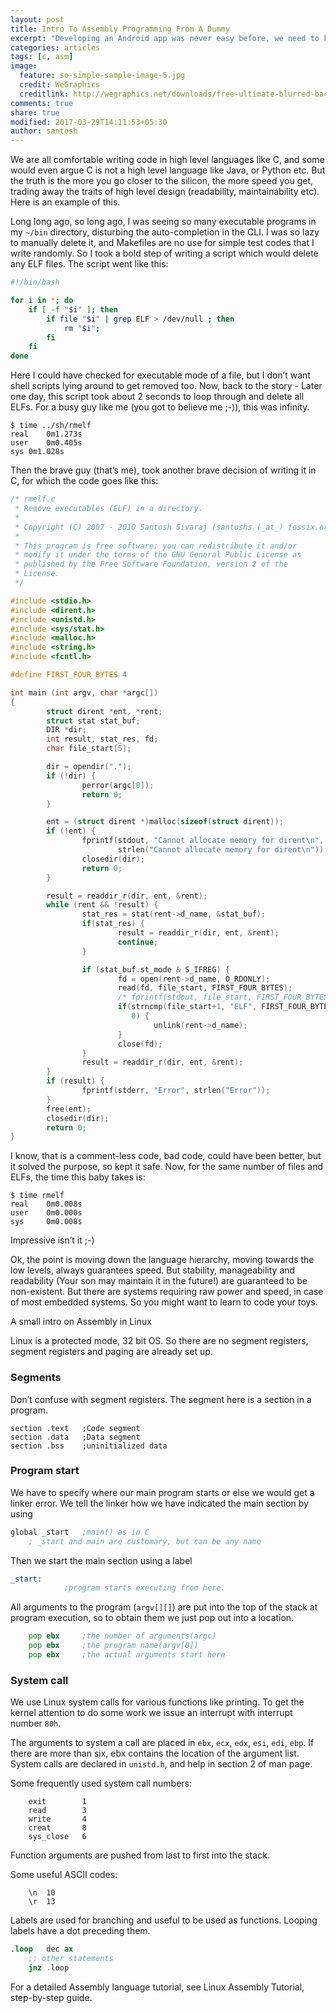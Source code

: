 ```yaml
---
layout: post
title: Intro To Assembly Programming From A Dummy
excerpt: "Developing an Android app was never easy before, we need to know Java, after the introduction of ASE, we need to know Python, now, its child's play, just putting the pieces of a puzzle together."
categories: articles
tags: [c, asm]
image:
  feature: so-simple-sample-image-5.jpg
  credit: WeGraphics
  creditlink: http://wegraphics.net/downloads/free-ultimate-blurred-background-pack/
comments: true
share: true
modified: 2017-03-29T14:11:53+05:30
author: santosh
---
```


We are all comfortable writing code in high level languages like C, and some
would even argue C is not a high level language like Java, or Python etc. But
the truth is the more you go closer to the silicon, the more speed you get,
trading away the traits of high level design (readability, maintainability
etc). Here is an example of this.

Long long ago, so long ago, I was seeing so many executable programs in my `~/bin`
directory, disturbing the auto-completion in the CLI. I was so lazy to manually
delete it, and Makefiles are no use for simple test codes that I write
randomly. So I took a bold step of writing a script which would delete any ELF
files. The script went like this:

```bash
#!/bin/bash

for i in *; do
    if [ -f "$i" ]; then
        if file "$i" | grep ELF > /dev/null ; then
            rm "$i";
        fi
    fi
done
```

Here I could have checked for executable mode of a file, but I don’t want shell
scripts lying around to get removed too. Now, back to the story - Later one day,
this script took about 2 seconds to loop through and delete all ELFs. For a busy
guy like me (you got to believe me ;-)), this was infinity.

```console
$ time ../sh/rmelf
real    0m1.273s
user    0m0.405s
sys 0m1.028s
```

Then the brave guy (that’s me), took another brave decision of writing it in C,
for which the code goes like this:

```c
/* rmelf.c
 * Remove executables (ELF) in a directory.
 *
 * Copyright (C) 2007 - 2010 Santosh Sivaraj (santoshs (_at_) fossix.org)
 *
 * This program is free software; you can redistribute it and/or
 * modify it under the terms of the GNU General Public License as
 * published by the Free Software Foundation, version 2 of the
 * License.
 */

#include <stdio.h>
#include <dirent.h>
#include <unistd.h>
#include <sys/stat.h>
#include <malloc.h>
#include <string.h>
#include <fcntl.h>

#define FIRST_FOUR_BYTES 4

int main (int argv, char *argc[])
{
        struct dirent *ent, *rent;
        struct stat stat_buf;
        DIR *dir;
        int result, stat_res, fd;
        char file_start[5];

        dir = opendir(".");
        if (!dir) {
                perror(argc[0]);
                return 0;
        }

        ent = (struct dirent *)malloc(sizeof(struct dirent));
        if (!ent) {
                fprintf(stdout, "Cannot allocate memory for dirent\n",
                        strlen("Cannot allocate memory for dirent\n"));
                closedir(dir);
                return 0;
        }

        result = readdir_r(dir, ent, &rent);
        while (rent && !result) {
                stat_res = stat(rent->d_name, &stat_buf);
                if(stat_res) {
                        result = readdir_r(dir, ent, &rent);
                        continue;
                }

                if (stat_buf.st_mode & S_IFREG) {
                        fd = open(rent->d_name, O_RDONLY);
                        read(fd, file_start, FIRST_FOUR_BYTES);
                        /* fprintf(stdout, file_start, FIRST_FOUR_BYTES); */
                        if(strncmp(file_start+1, "ELF", FIRST_FOUR_BYTES-1) ==
                           0) {
                                unlink(rent->d_name);
                        }
                        close(fd);
                }
                result = readdir_r(dir, ent, &rent);
        }
        if (result) {
                fprintf(stderr, "Error", strlen("Error"));
        }
        free(ent);
        closedir(dir);
        return 0;
}
```

I know, that is a comment-less code, bad code, could have been better, but it
solved the purpose, so kept it safe. Now, for the same number of files and ELFs,
the time this baby takes is:

```console
$ time rmelf 
real    0m0.008s
user    0m0.000s
sys     0m0.008s
```

Impressive isn’t it ;-)

Ok, the point is moving down the language hierarchy, moving towards the low
levels, always guarantees speed. But stability, manageability and readability
(Your son may maintain it in the future!) are guaranteed to be non-existent. But
there are systems requiring raw power and speed, in case of most embedded
systems. So you might want to learn to code your toys.

A small intro on Assembly in Linux

Linux is a protected mode, 32 bit OS. So there are no segment registers, segment
registers and paging are already set up.

### Segments

Don’t confuse with segment registers. The segment here is a section in a program.

```
section .text   ;Code segment
section .data   ;Data segment
section .bss    ;uninitialized data
```

### Program start

We have to specify where our main program starts or else we would get a linker
error. We tell the linker how we have indicated the main section by using

```asm
global _start   ;main() as in C
    ; _start and main are customary, but can be any name
```
Then we start the main section using a label

```asm
_start:
            ;program starts executing from here.
```

All arguments to the program (`argv[][]`) are put into the top of the stack at
program execution, so to obtain them we just pop out into a location.

```asm
    pop ebx     ;the number of arguments(argc)
    pop ebx     ;the program name(argv[0])
    pop ebx     ;the actual arguments start here
```

### System call

We use Linux system calls for various functions like printing. To get the kernel
attention to do some work we issue an interrupt with interrupt number `80h`.

The arguments to system a call are placed in `ebx`, `ecx`, `edx`, `esi`, `edi`,
`ebp`. If there are more than six, ebx contains the location of the argument
list. System calls are declared in `unistd.h`, and help in section 2 of man page.


Some frequently used system call numbers:

```
    exit        1
    read        3
    write       4
    creat       8
    sys_close   6
```

Function arguments are pushed from last to first into the stack.

Some useful ASCII codes:

```
    \n  10
    \r  13
```

Labels are used for branching and useful to be used as functions. Looping labels
have a dot preceding them.

```asm
.loop   dec ax
    ;; other statements
    jnz .loop
```

For a detailed Assembly language tutorial, see Linux Assembly Tutorial,
step-by-step guide.
